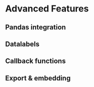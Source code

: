 # Advanced Features

## Pandas integration

## Datalabels

## Callback functions

## Export & embedding